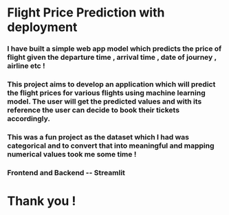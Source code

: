 # Flight Price Prediction with deployment

### I have built a simple web app model which predicts the price of flight given the departure time , arrival time , date of journey , airline etc !

### This project aims to develop an application which will predict the flight prices for various flights using machine learning model. The user will get the predicted values and with its reference the user can decide to book their tickets accordingly.
### This was a fun project as the dataset which I had was categorical and to convert that into meaningful and mapping numerical values took me some time !


### Frontend and Backend -- Streamlit

# Thank you !
